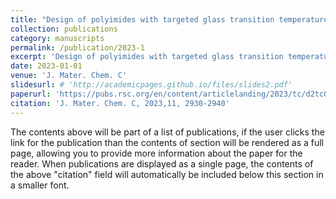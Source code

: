 ```yaml
---
title: "Design of polyimides with targeted glass transition temperature using a graph neural network"
collection: publications
category: manuscripts
permalink: /publication/2023-1
excerpt: 'Design of polyimides with targeted glass transition temperature using a graph neural network.'
date: 2023-01-01
venue: 'J. Mater. Chem. C'
slidesurl: # 'http://academicpages.github.io/files/slides2.pdf'
paperurl: 'https://pubs.rsc.org/en/content/articlelanding/2023/tc/d2tc05174e'
citation: 'J. Mater. Chem. C, 2023,11, 2930-2940'
---
```


The contents above will be part of a list of publications, if the user clicks the link for the publication than the contents of section will be rendered as a full page, allowing you to provide more information about the paper for the reader. When publications are displayed as a single page, the contents of the above "citation" field will automatically be included below this section in a smaller font.
